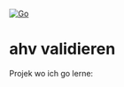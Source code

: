 [![Go](https://github.com/tabee/ahvvalidieren/actions/workflows/go.yml/badge.svg)](https://github.com/tabee/ahvvalidieren/actions/workflows/go.yml)
# ahv validieren
Projek wo ich go lerne:
